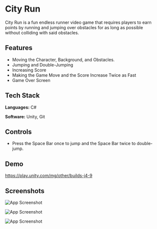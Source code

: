 # City Run

City Run is a fun endless runner video game that requires players to earn points by running and jumping over obstacles for as long as possible without colliding with said obstacles.

## Features

- Moving the Character, Background, and Obstacles.
- Jumping and Double-Jumping
- Increasing Score
- Making the Game Move and the Score Increase Twice as Fast
- Game Over Screen

## Tech Stack

**Languages:** C#

**Software:** Unity, Git

## Controls

- Press the Space Bar once to jump and the Space Bar twice to double-jump.

## Demo

https://play.unity.com/mg/other/builds-j4-9

## Screenshots

![App Screenshot](https://static.wixstatic.com/media/99e2b2_4aaa554110fc48008f711c55beb09b6c~mv2.jpg/v1/fill/w_878,h_427,al_c,q_85,enc_auto/99e2b2_4aaa554110fc48008f711c55beb09b6c~mv2.jpg)

![App Screenshot](https://static.wixstatic.com/media/99e2b2_045f0f1a27864ec39bdf44c322a094fe~mv2.jpg/v1/fill/w_878,h_427,al_c,q_85,enc_auto/99e2b2_045f0f1a27864ec39bdf44c322a094fe~mv2.jpg)

![App Screenshot](https://static.wixstatic.com/media/99e2b2_08bfda787d6542bea3724c342271da08~mv2.jpg/v1/fill/w_878,h_427,al_c,q_85,enc_auto/99e2b2_08bfda787d6542bea3724c342271da08~mv2.jpg)
